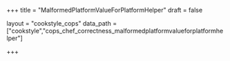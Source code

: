 +++
title = "MalformedPlatformValueForPlatformHelper"
draft = false

layout = "cookstyle_cops"
data_path = ["cookstyle","cops_chef_correctness_malformedplatformvalueforplatformhelper"]

+++

<!-- The content of this page is automatically generated from the
cops_chef_correctness_malformedplatformvalueforplatformhelper.yml file in github.com/chef/cookstyle/blob/main/docs-chef-io/data/cookstyle/. -->
